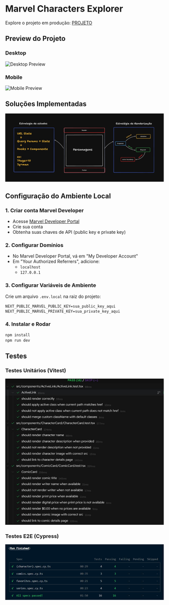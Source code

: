 # Marvel Characters Explorer

Explore o projeto em produção: [PROJETO](https://frontend-marvel.vercel.app/)

## Preview do Projeto

### Desktop
![Desktop Preview](./snap/desktop.gif)

### Mobile
![Mobile Preview](./snap/mobile.gif)

## Soluções Implementadas
![Soluções](./snap/solucao.jpg)

## Configuração do Ambiente Local

### 1. Criar conta Marvel Developer
- Acesse [Marvel Developer Portal](https://developer.marvel.com/)
- Crie sua conta
- Obtenha suas chaves de API (public key e private key)

### 2. Configurar Domínios
- No Marvel Developer Portal, vá em "My Developer Account"
- Em "Your Authorized Referrers", adicione:
  - `localhost`
  - `127.0.0.1`

### 3. Configurar Variáveis de Ambiente
Crie um arquivo `.env.local` na raiz do projeto:
```env
NEXT_PUBLIC_MARVEL_PUBLIC_KEY=sua_public_key_aqui
NEXT_PUBLIC_MARVEL_PRIVATE_KEY=sua_private_key_aqui
```

### 4. Instalar e Rodar
```bash
npm install
npm run dev
```

## Testes

### Testes Unitários (Vitest)
![Vitest UI](./snap/vitest-ui.JPG)

### Testes E2E (Cypress)
![Cypress Tests](./snap/cypress.JPG)